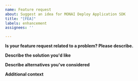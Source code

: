 ```yaml
---
name: Feature request
about: Suggest an idea for MONAI Deploy Application SDK
title: "[FEA]"
labels: enhancement
assignees: ''

---
```


**Is your feature request related to a problem? Please describe.**
<!--
A clear and concise description of what the problem is. Ex. I wish I could use MONAI Deploy Application SDK to do [...]
-->

**Describe the solution you'd like**
<!--
A clear and concise description of what you want to happen.
-->

**Describe alternatives you've considered**
<!--
A clear and concise description of any alternative solutions or features you've considered.
-->

**Additional context**
<!--
Add any other context, code examples, or references to existing implementations about the feature request here.
-->
